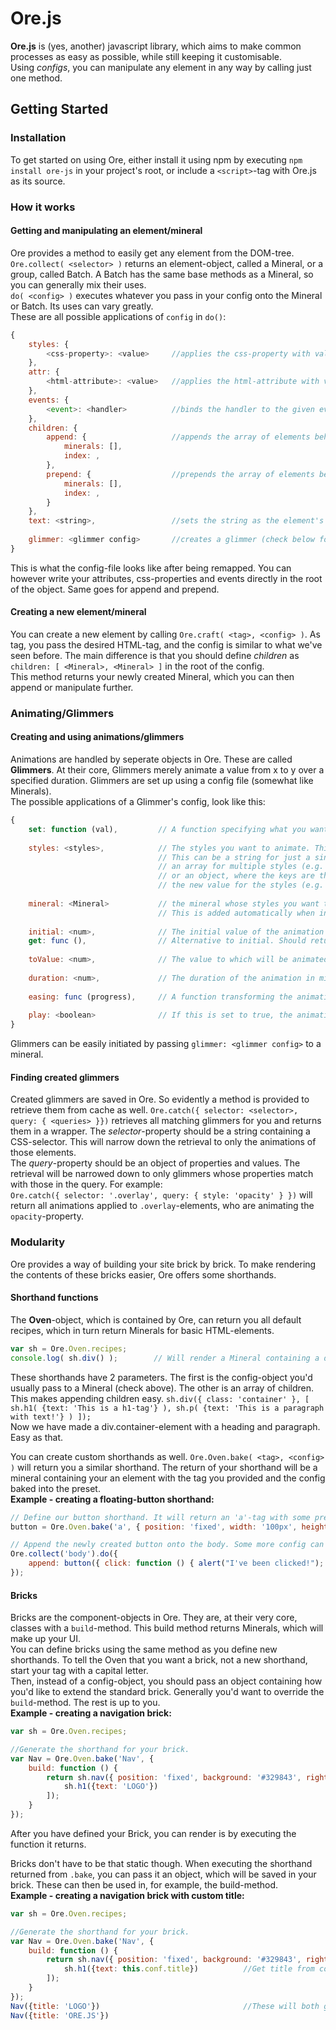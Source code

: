 # Ore.js

**Ore.js** is (yes, another) javascript library, which aims to make common processes as easy as possible, while still keeping it customisable.  
Using *configs*, you can manipulate any element in any way by calling just one method.

## Getting Started

### Installation
To get started on using Ore, either install it using npm by executing `npm install ore-js` in your project's root, or include a `<script>`-tag with
Ore.js as its source.  
  
### How it works
#### Getting and manipulating an element/mineral
Ore provides a method to easily get any element from the DOM-tree. `Ore.collect( <selector> )` returns an element-object, 
called a Mineral, or a group, called Batch. A Batch has the same base methods as a Mineral, so you can generally mix their uses.  
`do( <config> )` executes whatever you pass in your config onto the Mineral or Batch. Its uses can vary greatly.  
These are all possible applications of `config` in `do()`:  
``` javascript
{    
    styles: {
        <css-property>: <value>     //applies the css-property with value onto the mineral or batch
    },
    attr: {
        <html-attribute>: <value>   //applies the html-attribute with value onto the mineral or batch
    },
    events: {
        <event>: <handler>          //binds the handler to the given event on the mineral or batch
    },
    children: {
        append: {                   //appends the array of elements behind the given index
            minerals: [],
            index: ,
        },
        prepend: {                  //prepends the array of elements before the given index
            minerals: [],
            index: ,
        }
    },
    text: <string>,                 //sets the string as the element's text
    
    glimmer: <glimmer config>       //creates a glimmer (check below for documentation)
}
```
This is what the config-file looks like after being remapped. You can however write your attributes, css-properties and events directly in
the root of the object. Same goes for append and prepend.

#### Creating a new element/mineral
You can create a new element by calling `Ore.craft( <tag>, <config> )`. As tag, you pass the desired HTML-tag, and the config is similar to what
we've seen before. The main difference is that you should define *children* as `children: [ <Mineral>, <Mineral> ]` in the root of the config.  
This method returns your newly created Mineral, which you can then append or manipulate further.

### Animating/Glimmers
#### Creating and using animations/glimmers
Animations are handled by seperate objects in Ore. These are called **Glimmers**. At their core, Glimmers merely animate a value from x to y over a specified duration.
Glimmers are set up using a config file (somewhat like Minerals).  
The possible applications of a Glimmer's config, look like this:
``` javascript
{
    set: function (val),         // A function specifying what you want to do with the animated value.
    
    styles: <styles>,            // The styles you want to animate. This generates a set function which will edit the styles.
                                 // This can be a string for just a single style(e.g. 'width'),
                                 // an array for multiple styles (e.g. ['width', 'height'],
                                 // or an object, where the keys are the styles and the values functions that return
                                 // the new value for the styles (e.g. {'width': function (val) { return val + '%' } }
                                 
    mineral: <Mineral>           // the mineral whose styles you want to edit. This isn't needed when not animated styles.
                                 // This is added automatically when initialising glimmers through a Mineral
                                 
    initial: <num>,              // The initial value of the animation
    get: func (),                // Alternative to initial. Should return an initial value.
    
    toValue: <num>,              // The value to which will be animated
    
    duration: <num>,             // The duration of the animation in miliseconds
    
    easing: func (progress),     // A function transforming the animations progress. This will always be a value between 0 and 1
    
    play: <boolean>              // If this is set to true, the animation will play. If it is set to false, it will pause.
}
```
Glimmers can be easily initiated by passing `glimmer: <glimmer config>` to a mineral.

#### Finding created glimmers
Created glimmers are saved in Ore. So evidently a method is provided to retrieve them from cache as well. 
`Ore.catch({ selector: <selector>, query: { <queries> }})` retrieves all matching glimmers for you and returns them in a wrapper.
The *selector*-property should be a string containing a CSS-selector. This will narrow down the retrieval to only the animations of those elements.  
The *query*-property should be an object of properties and values. The retrieval will be narrowed down to only glimmers whose properties match with those in the query. 
For example:  
`Ore.catch({ selector: '.overlay', query: { style: 'opacity' } })` will return all animations applied to `.overlay`-elements, who are animating the `opacity`-property.

### Modularity
Ore provides a way of building your site brick by brick. To make rendering the contents of these bricks easier, Ore offers some shorthands.  
#### Shorthand functions
The **Oven**-object, which is contained by Ore, can return you all default recipes, which in turn return Minerals for basic HTML-elements.
``` javascript
var sh = Ore.Oven.recipes;
console.log( sh.div() );        // Will render a Mineral containing a div-element, which you can then append
```
These shorthands have 2 parameters. The first is the config-object you'd usually pass to a Mineral (check above). The other is an array of children.  
This makes appending children easy.
`sh.div({ class: 'container' }, [ sh.h1( {text: 'This is a h1-tag'} ), sh.p( {text: 'This is a paragraph with text!'} ) ]);`  
Now we have made a div.container-element with a heading and paragraph. Easy as that.  
  
You can create custom shorthands as well.
`Ore.Oven.bake( <tag>, <config> )` will return you a similar shorthand. The return of your shorthand will be 
a mineral containing your an element with the tag you provided and the config baked into the preset.  
**Example - creating a floating-button shorthand:**
``` javascript
// Define our button shorthand. It will return an 'a'-tag with some preset values.
button = Ore.Oven.bake('a', { position: 'fixed', width: '100px', height: '100px', borderRadius: '50%', right: '150px', bottom: '150px', display: 'block'});

// Append the newly created button onto the body. Some more config can be passed here ( background and click in this example )
Ore.collect('body').do({ 
    append: button({ click: function () { alert("I've been clicked!"); }, backgroundColor: '#324398' })
});
```

#### Bricks
Bricks are the component-objects in Ore. They are, at their very core, classes with a `build`-method. This build method returns Minerals, which will make up your UI.  
You can define bricks using the same method as you define new shorthands. To tell the Oven that you want a brick, not a new shorthand, start your tag with a capital letter.  
Then, instead of a config-object, you should pass an object containing how you'd like to extend the standard brick. Generally you'd want to override the `build`-method. The rest is up to you.  
**Example - creating a navigation brick:**
``` javascript
var sh = Ore.Oven.recipes;

//Generate the shorthand for your brick.
var Nav = Ore.Oven.bake('Nav', {
    build: function () {
        return sh.nav({ position: 'fixed', background: '#329843', right: 0, left: 0, top: 0, height: '90px'}, [ 
            sh.h1({text: 'LOGO'}) 
        ]);
    }
});
```
After you have defined your Brick, you can render is by executing the function it returns.  
  
Bricks don't have to be that static though. When executing the shorthand returned from `.bake`, you can pass it an object, which will be saved in your brick.
These can then be used in, for example, the build-method.  
**Example - creating a navigation brick with custom title:**
``` javascript
var sh = Ore.Oven.recipes;

//Generate the shorthand for your brick.
var Nav = Ore.Oven.bake('Nav', {
    build: function () {
        return sh.nav({ position: 'fixed', background: '#329843', right: 0, left: 0, top: 0, height: '90px'}, [ 
            sh.h1({text: this.conf.title})          //Get title from conf, use it as text 
        ]);
    }
});
Nav({title: 'LOGO'})                                //These will both generate the same nav, but with different titles.
Nav({title: 'ORE.JS'})                                 
```